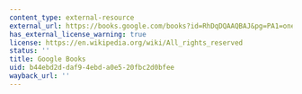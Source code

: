 ```yaml
---
content_type: external-resource
external_url: https://books.google.com/books?id=RhDqDQAAQBAJ&pg=PA1=onepage#v=onepage&q&f=false
has_external_license_warning: true
license: https://en.wikipedia.org/wiki/All_rights_reserved
status: ''
title: Google Books
uid: b44ebd2d-daf9-4ebd-a0e5-20fbc2d0bfee
wayback_url: ''
---
```

